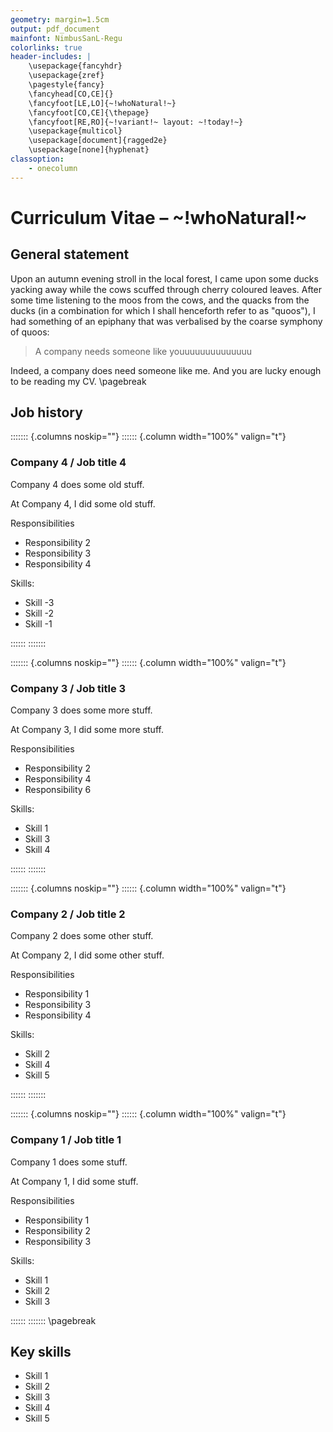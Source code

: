 ```yaml
---
geometry: margin=1.5cm
output: pdf_document
mainfont: NimbusSanL-Regu
colorlinks: true
header-includes: |
    \usepackage{fancyhdr}
    \usepackage{zref}
    \pagestyle{fancy}
    \fancyhead[CO,CE]{}
    \fancyfoot[LE,LO]{~!whoNatural!~}
    \fancyfoot[CO,CE]{\thepage}
    \fancyfoot[RE,RO]{~!variant!~ layout: ~!today!~}
    \usepackage{multicol}
    \usepackage[document]{ragged2e}
    \usepackage[none]{hyphenat}
classoption:
    - onecolumn
---
```


# Curriculum Vitae – ~!whoNatural!~

## General statement

Upon an autumn evening stroll in the local forest, I came upon some ducks yacking away while the cows scuffed through cherry coloured leaves. After some time listening to the moos from the cows, and the quacks from the ducks (in a combination for which I shall henceforth refer to as "quoos"), I had something of an epiphany that was verbalised by the coarse symphony of quoos:

> A company needs someone like youuuuuuuuuuuuuu

Indeed, a company does need someone like me. And you are lucky enough to be reading my CV.
\pagebreak

## Job history

::::::: {.columns noskip=""}
:::::: {.column width="100%" valign="t"}

### Company 4 / Job title 4

Company 4 does some old stuff.

At Company 4, I did some old stuff.

Responsibilities

* Responsibility 2
* Responsibility 3
* Responsibility 4

Skills:

* Skill -3
* Skill -2
* Skill -1

::::::
:::::::

::::::: {.columns noskip=""}
:::::: {.column width="100%" valign="t"}

### Company 3 / Job title 3

Company 3 does some more stuff.

At Company 3, I did some more stuff.

Responsibilities

* Responsibility 2
* Responsibility 4
* Responsibility 6

Skills:

* Skill 1
* Skill 3
* Skill 4

::::::
:::::::

::::::: {.columns noskip=""}
:::::: {.column width="100%" valign="t"}

### Company 2 / Job title 2

Company 2 does some other stuff.

At Company 2, I did some other stuff.

Responsibilities

* Responsibility 1
* Responsibility 3
* Responsibility 4

Skills:

* Skill 2
* Skill 4
* Skill 5

::::::
:::::::

::::::: {.columns noskip=""}
:::::: {.column width="100%" valign="t"}

### Company 1 / Job title 1

Company 1 does some stuff.

At Company 1, I did some stuff.

Responsibilities

* Responsibility 1
* Responsibility 2
* Responsibility 3

Skills:

* Skill 1
* Skill 2
* Skill 3

::::::
:::::::
\pagebreak

## Key skills

* Skill 1
* Skill 2
* Skill 3
* Skill 4
* Skill 5
